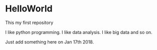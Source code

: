 # HelloWorld
This my first repository

I like python programming. I like data analysis. I like big data and so on.


Just add something here on Jan 17th 2018.
